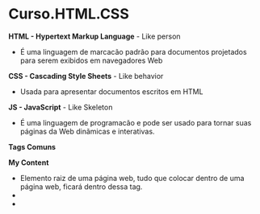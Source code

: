 # Curso.HTML.CSS

**HTML - Hypertext Markup Language** - Like person

- É uma linguagem de marcacão padrão para documentos projetados para serem exibidos em navegadores Web

**CSS - Cascading Style Sheets** - Like behavior

- Usada para apresentar documentos escritos em HTML

**JS - JavaScript** - Like Skeleton

- É uma linguagem de programacão e pode ser usado para tornar suas páginas da Web dinãmicas e interativas.

**Tags Comuns**

**<tagname>My Content</tagname>**

- **<html>** Elemento raiz de uma página web, tudo que colocar dentro de uma página web, ficará dentro dessa tag.
- **<head>**
- **<title>** Título do doc
- **<body>** Conteúdo do doc
- **<h1>-<h6>** Títulos
- **<p>** Parágrafos
- **<a>** Links
- **<img>** Imagens
- **<ul>-<ol>** Listas ordenadas ou não
- **<table>** Tabelas
- **<div><span>** Conteiners genéricos
- **<form>-<input>** Formulários e entradas

**Atributo de Tags**
**<tagname attributName="Value"Content</tagname>**
Exemplos:

- <a href="about.html">About</a>

**Estrutura de Documento**
**<!DOCTYPE html>** - Informa ao navegador que esse é um doc tipo HTML5(Versão mais recente e usada)
**<html>** - Elemento raiz, envolve a cabeća, corpo e tudo que tem nele.
**<head>>** - Onde fica o <tittle>, link para páginas CSS e todo tipo de títulos de coisas.
**<body>** = Conteúdo da página - Tudo que deseja mostrar em sua página Web

**Estrutura de comentário**

- <!-- Isso é um comentário --> - Atalho **ctrl+/**

- **Aparecer uma Label**
  <label for="cidade">Cidade</label>

- **Aparecer uma caixa de texto**
  <label for="cidade">Cidade</label>
  <input type="text" />

- **Clicar na label e clicar na página**
  <label for="cidade">Cidade</label>
  <input type="text" id="cidade"/>
